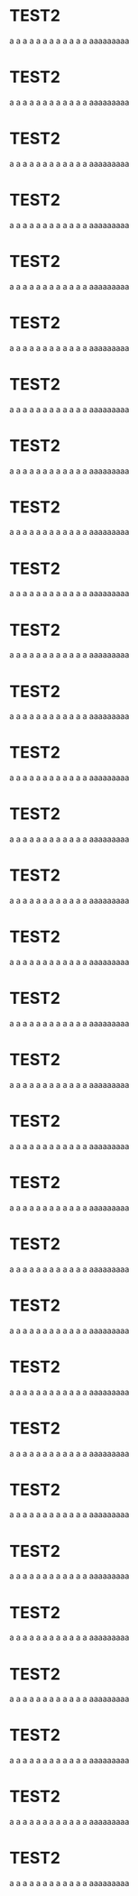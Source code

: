 # TEST2
a
a
a
a
a
a
a
a
a
a
a
a
aaaaaaaaa
# TEST2
a
a
a
a
a
a
a
a
a
a
a
a
aaaaaaaaa
# TEST2
a
a
a
a
a
a
a
a
a
a
a
a
aaaaaaaaa
# TEST2
a
a
a
a
a
a
a
a
a
a
a
a
aaaaaaaaa
# TEST2
a
a
a
a
a
a
a
a
a
a
a
a
aaaaaaaaa
# TEST2
a
a
a
a
a
a
a
a
a
a
a
a
aaaaaaaaa
# TEST2
a
a
a
a
a
a
a
a
a
a
a
a
aaaaaaaaa
# TEST2
a
a
a
a
a
a
a
a
a
a
a
a
aaaaaaaaa
# TEST2
a
a
a
a
a
a
a
a
a
a
a
a
aaaaaaaaa
# TEST2
a
a
a
a
a
a
a
a
a
a
a
a
aaaaaaaaa
# TEST2
a
a
a
a
a
a
a
a
a
a
a
a
aaaaaaaaa
# TEST2
a
a
a
a
a
a
a
a
a
a
a
a
aaaaaaaaa
# TEST2
a
a
a
a
a
a
a
a
a
a
a
a
aaaaaaaaa
# TEST2
a
a
a
a
a
a
a
a
a
a
a
a
aaaaaaaaa
# TEST2
a
a
a
a
a
a
a
a
a
a
a
a
aaaaaaaaa
# TEST2
a
a
a
a
a
a
a
a
a
a
a
a
aaaaaaaaa
# TEST2
a
a
a
a
a
a
a
a
a
a
a
a
aaaaaaaaa
# TEST2
a
a
a
a
a
a
a
a
a
a
a
a
aaaaaaaaa
# TEST2
a
a
a
a
a
a
a
a
a
a
a
a
aaaaaaaaa
# TEST2
a
a
a
a
a
a
a
a
a
a
a
a
aaaaaaaaa
# TEST2
a
a
a
a
a
a
a
a
a
a
a
a
aaaaaaaaa
# TEST2
a
a
a
a
a
a
a
a
a
a
a
a
aaaaaaaaa
# TEST2
a
a
a
a
a
a
a
a
a
a
a
a
aaaaaaaaa
# TEST2
a
a
a
a
a
a
a
a
a
a
a
a
aaaaaaaaa
# TEST2
a
a
a
a
a
a
a
a
a
a
a
a
aaaaaaaaa
# TEST2
a
a
a
a
a
a
a
a
a
a
a
a
aaaaaaaaa
# TEST2
a
a
a
a
a
a
a
a
a
a
a
a
aaaaaaaaa
# TEST2
a
a
a
a
a
a
a
a
a
a
a
a
aaaaaaaaa
# TEST2
a
a
a
a
a
a
a
a
a
a
a
a
aaaaaaaaa
# TEST2
a
a
a
a
a
a
a
a
a
a
a
a
aaaaaaaaa
# TEST2
a
a
a
a
a
a
a
a
a
a
a
a
aaaaaaaaa
